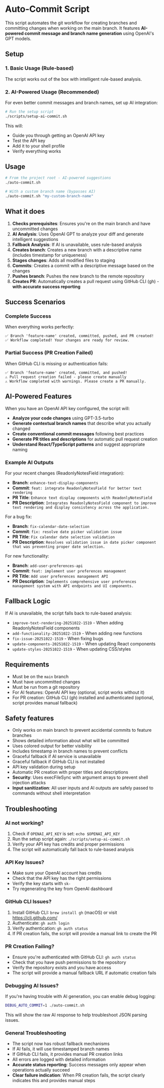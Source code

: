 # Auto-Commit Script

This script automates the git workflow for creating branches and committing changes when working on the main branch. It features **AI-powered commit message and branch name generation** using OpenAI's GPT models.

## Setup

### 1. Basic Usage (Rule-based)

The script works out of the box with intelligent rule-based analysis.

### 2. AI-Powered Usage (Recommended)

For even better commit messages and branch names, set up AI integration:

```bash
# Run the setup script
./scripts/setup-ai-commit.sh
```

This will:

- Guide you through getting an OpenAI API key
- Test the API key
- Add it to your shell profile
- Verify everything works

## Usage

```bash
# From the project root - AI-powered suggestions
./auto-commit.sh

# With a custom branch name (bypasses AI)
./auto-commit.sh "my-custom-branch-name"
```

## What it does

1. **Checks prerequisites**: Ensures you're on the main branch and have uncommitted changes
2. **AI Analysis**: Uses OpenAI GPT to analyze your diff and generate intelligent suggestions
3. **Fallback Analysis**: If AI is unavailable, uses rule-based analysis
4. **Creates branch**: Creates a new branch with a descriptive name (includes timestamp for uniqueness)
5. **Stages changes**: Adds all modified files to staging
6. **Commits**: Creates a commit with a descriptive message based on the changes
7. **Pushes branch**: Pushes the new branch to the remote repository
8. **Creates PR**: Automatically creates a pull request using GitHub CLI (gh) - **with accurate success reporting**

## Success Scenarios

### Complete Success

When everything works perfectly:

```
✅ Branch 'feature-name' created, committed, pushed, and PR created!
✅ Workflow completed! Your changes are ready for review.
```

### Partial Success (PR Creation Failed)

When GitHub CLI is missing or authentication fails:

```
✅ Branch 'feature-name' created, committed, and pushed!
⚠️ Pull request creation failed - please create manually
⚠️ Workflow completed with warnings. Please create a PR manually.
```

## AI-Powered Features

When you have an OpenAI API key configured, the script will:

- **Analyze your code changes** using GPT-3.5-turbo
- **Generate contextual branch names** that describe what you actually changed
- **Create conventional commit messages** following best practices
- **Generate PR titles and descriptions** for automatic pull request creation
- **Understand React/TypeScript patterns** and suggest appropriate naming

### Example AI Outputs

For your recent changes (ReadonlyNotesField integration):

- **Branch**: `enhance-text-display-components`
- **Commit**: `feat: integrate ReadonlyNotesField for better text rendering`
- **PR Title**: `Enhance text display components with ReadonlyNotesField`
- **PR Description**: `Integrates ReadonlyNotesField component to improve text rendering and display consistency across the application.`

For a bug fix:

- **Branch**: `fix-calendar-date-selection`
- **Commit**: `fix: resolve date picker validation issue`
- **PR Title**: `Fix calendar date selection validation`
- **PR Description**: `Resolves validation issue in date picker component that was preventing proper date selection.`

For new functionality:

- **Branch**: `add-user-preferences-api`
- **Commit**: `feat: implement user preferences management`
- **PR Title**: `Add user preferences management API`
- **PR Description**: `Implements comprehensive user preferences management system with API endpoints and UI components.`

## Fallback Logic

If AI is unavailable, the script falls back to rule-based analysis:

- `improve-text-rendering-20251022-1519` - When adding ReadonlyNotesField components
- `add-functionality-20251022-1519` - When adding new functions
- `fix-issue-20251022-1519` - When fixing bugs
- `update-components-20251022-1519` - When updating React components
- `update-styles-20251022-1519` - When updating CSS/styles

## Requirements

- Must be on the `main` branch
- Must have uncommitted changes
- Must be run from a git repository
- For AI features: OpenAI API key (optional, script works without it)
- For PR creation: GitHub CLI (gh) installed and authenticated (optional, script provides manual fallback)

## Safety features

- Only works on main branch to prevent accidental commits to feature branches
- Shows detailed information about what will be committed
- Uses colored output for better visibility
- Includes timestamp in branch names to prevent conflicts
- Graceful fallback if AI service is unavailable
- Graceful fallback if GitHub CLI is not installed
- API key validation during setup
- Automatic PR creation with proper titles and descriptions
- **Security**: Uses execFileSync with argument arrays to prevent shell injection attacks
- **Input sanitization**: All user inputs and AI outputs are safely passed to commands without shell interpretation

## Troubleshooting

### AI not working?

1. Check if `OPENAI_API_KEY` is set: `echo $OPENAI_API_KEY`
2. Run the setup script again: `./scripts/setup-ai-commit.sh`
3. Verify your API key has credits and proper permissions
4. The script will automatically fall back to rule-based analysis

### API Key Issues?

- Make sure your OpenAI account has credits
- Check that the API key has the right permissions
- Verify the key starts with `sk-`
- Try regenerating the key from OpenAI dashboard

### GitHub CLI Issues?

1. Install GitHub CLI: `brew install gh` (macOS) or visit <https://cli.github.com/>
2. Authenticate: `gh auth login`
3. Verify authentication: `gh auth status`
4. If PR creation fails, the script will provide a manual link to create the PR

### PR Creation Failing?

- Ensure you're authenticated with GitHub CLI: `gh auth status`
- Check that you have push permissions to the repository
- Verify the repository exists and you have access
- The script will provide a manual fallback URL if automatic creation fails

### Debugging AI Issues?

If you're having trouble with AI generation, you can enable debug logging:

```bash
DEBUG_AUTO_COMMIT=1 ./auto-commit.sh
```

This will show the raw AI response to help troubleshoot JSON parsing issues.

### General Troubleshooting

- The script now has robust fallback mechanisms
- If AI fails, it will use timestamped branch names
- If GitHub CLI fails, it provides manual PR creation links
- All errors are logged with detailed information
- **Accurate status reporting**: Success messages only appear when operations actually succeed
- **Clear failure indication**: When PR creation fails, the script clearly indicates this and provides manual steps
